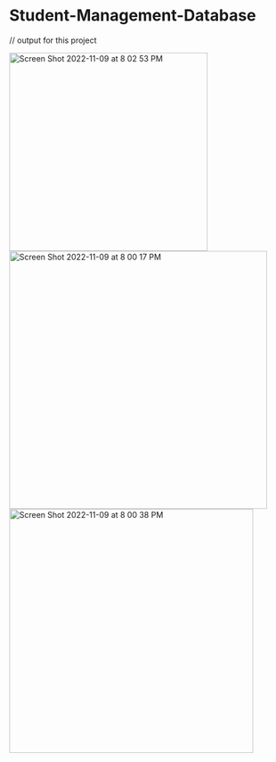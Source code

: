 # Student-Management-Database


// output for this project



<img width="356" alt="Screen Shot 2022-11-09 at 8 02 53 PM" src="https://user-images.githubusercontent.com/100166555/200982356-f6f09d4c-dd69-4590-b8c9-cccde32b0c04.png">





<img width="463" alt="Screen Shot 2022-11-09 at 8 00 17 PM" src="https://user-images.githubusercontent.com/100166555/200982185-b3fa906c-a745-4c98-91b5-f6107bf519d8.png">







<img width="438" alt="Screen Shot 2022-11-09 at 8 00 38 PM" src="https://user-images.githubusercontent.com/100166555/200982224-c0172493-79f7-4618-9347-e34c6fcf0fd4.png">

